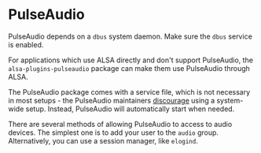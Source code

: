 # PulseAudio

PulseAudio depends on a `dbus` system daemon. Make sure the `dbus` service is
enabled.

For applications which use ALSA directly and don't support PulseAudio, the
`alsa-plugins-pulseaudio` package can make them use PulseAudio through ALSA.

The PulseAudio package comes with a service file, which is not necessary in most
setups - the PulseAudio maintainers
[discourage](https://www.freedesktop.org/wiki/Software/PulseAudio/Documentation/User/SystemWide/)
using a system-wide setup. Instead, PulseAudio will automatically start when
needed.

There are several methods of allowing PulseAudio to access to audio devices. The
simplest one is to add your user to the `audio` group. Alternatively, you can
use a session manager, like `elogind`.
